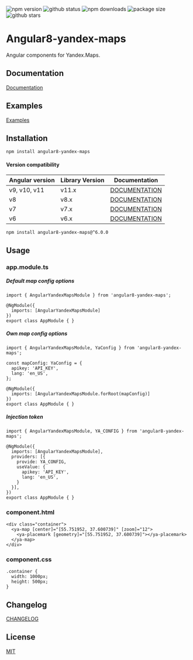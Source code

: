 ![npm version](https://badgen.net/npm/v/angular8-yandex-maps?color=green) ![github status](https://badgen.net/github/status/ddubrava/angular8-yandex-maps) ![npm downloads](https://badgen.net/npm/dm/angular8-yandex-maps) ![package size](https://badgen.net/bundlephobia/min/angular8-yandex-maps?color=green) ![github stars](https://badgen.net/github/stars/ddubrava/angular8-yandex-maps?color=green)

# Angular8-yandex-maps

Angular components for Yandex.Maps.

## Documentation

[Documentation](https://ddubrava.github.io/angular8-yandex-maps/)

## Examples

[Examples](https://ddubrava.github.io/angular8-yandex-maps/#/examples)

## Installation

```
npm install angular8-yandex-maps
```

#### Version compatibility

| Angular version | Library Version | Documentation                                                                     |
| --------------- | --------------- | --------------------------------------------------------------------------------- |
| v9, v10, v11    | v11.x           | [DOCUMENTATION](https://ddubrava.github.io/angular8-yandex-maps/#/)               |
| v8              | v8.x            | [DOCUMENTATION](https://github.com/ddubrava/angular8-yandex-maps/tree/8.0.0/docs) |
| v7              | v7.x            | [DOCUMENTATION](https://github.com/ddubrava/angular8-yandex-maps/tree/7.0.0/docs) |
| v6              | v6.x            | [DOCUMENTATION](https://github.com/ddubrava/angular8-yandex-maps/tree/6.0.0/docs) |

```bash
npm install angular8-yandex-maps@^6.0.0
```

## Usage

### app.module.ts

##### Default map config options

```
import { AngularYandexMapsModule } from 'angular8-yandex-maps';

@NgModule({
  imports: [AngularYandexMapsModule]
})
export class AppModule { }
```

##### Own map config options

```
import { AngularYandexMapsModule, YaConfig } from 'angular8-yandex-maps';

const mapConfig: YaConfig = {
  apikey: 'API_KEY',
  lang: 'en_US',
};

@NgModule({
  imports: [AngularYandexMapsModule.forRoot(mapConfig)]
})
export class AppModule { }
```

##### Injection token

```
import { AngularYandexMapsModule, YA_CONFIG } from 'angular8-yandex-maps';

@NgModule({
  imports: [AngularYandexMapsModule],
  providers: [{
    provide: YA_CONFIG,
    useValue: {
      apikey: 'API_KEY',
      lang: 'en_US',
    }
  }],
})
export class AppModule { }
```

### component.html

```
<div class="container">
  <ya-map [center]="[55.751952, 37.600739]" [zoom]="12">
    <ya-placemark [geometry]="[55.751952, 37.600739]"></ya-placemark>
  </ya-map>
</div>
```

### component.css

```
.container {
  width: 1000px;
  height: 500px;
}
```

## Changelog

[CHANGELOG](https://github.com/ddubrava/angular8-yandex-maps/blob/master/CHANGELOG.md)

## License

[MIT](https://github.com/ddubrava/angular8-yandex-maps/blob/master/LICENSE.md)
